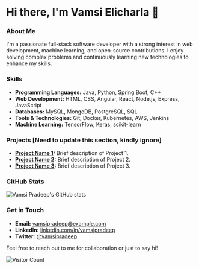 # Hi there, I'm Vamsi Elicharla 👋

### About Me
I'm a passionate full-stack software developer with a strong interest in web development, machine learning, and open-source contributions. I enjoy solving complex problems and continuously learning new technologies to enhance my skills.

### Skills
- **Programming Languages:** Java, Python, Spring Boot, C++
- **Web Development:** HTML, CSS, Angular, React, Node.js, Express, JavaScript
- **Databases:** MySQL, MongoDB, PostgreSQL, SQL
- **Tools & Technologies:** Git, Docker, Kubernetes, AWS, Jenkins
- **Machine Learning:** TensorFlow, Keras, scikit-learn

### Projects [Need to update this section, kindly ignore]
- **[Project Name 1](https://github.com/vamsipradeep/project1):** Brief description of Project 1.
- **[Project Name 2](https://github.com/vamsipradeep/project2):** Brief description of Project 2.
- **[Project Name 3](https://github.com/vamsipradeep/project3):** Brief description of Project 3.

### GitHub Stats
![Vamsi Pradeep's GitHub stats](https://github-readme-stats.vercel.app/api?username=vamsipradeep&show_icons=true&theme=radical)

### Get in Touch
- **Email:** vamsipradeep@example.com
- **LinkedIn:** [linkedin.com/in/vamsipradeep](https://www.linkedin.com/in/vamsipradeep)
- **Twitter:** [@vamsipradeep](https://twitter.com/vamsipradeep)

Feel free to reach out to me for collaboration or just to say hi!

![Visitor Count](https://visitor-badge.glitch.me/badge?page_id=vamsipradeep.vamsipradeep)
